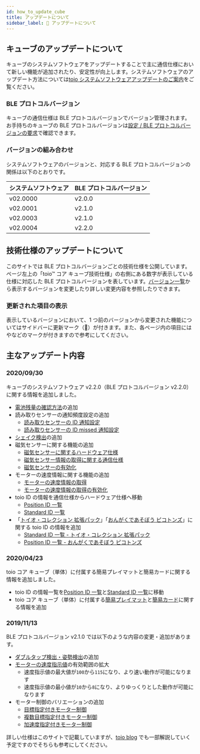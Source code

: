 ```yaml
---
id: how_to_update_cube
title: アップデートについて
sidebar_label: 🔄 アップデートについて
---
```


## キューブのアップデートについて

キューブのシステムソフトウェアをアップデートすることで主に通信仕様において新しい機能が追加されたり、安定性が向上します。システムソフトウェアのアップデート方法については[toio システムソフトウェアアップデートのご案内](https://toio.io/update)をご覧ください。

### BLE プロトコルバージョン

キューブの通信仕様は BLE プロトコルバージョンでバージョン管理されます。お手持ちのキューブの BLE プロトコルバージョンは[設定 / BLE プロトコルバージョンの要求](configuration.md#ble-プロトコルバージョンの要求)で確認できます。

### **バージョンの組み合わせ**

システムソフトウェアのバージョンと、対応する BLE プロトコルバージョンの関係は以下のとおりです。

| システムソフトウェア | BLE プロトコルバージョン |
| -------------------- | ------------------------ |
| v02.0000             | v2.0.0                   |
| v02.0001             | v2.1.0                   |
| v02.0003             | v2.1.0                   |
| v02.0004             | v2.2.0                   |

## 技術仕様のアップデートについて

このサイトでは BLE プロトコルバージョンごとの技術仕様を公開しています。ページ左上の「toio™ コア キューブ技術仕様」の右側にある数字が表示している仕様に対応した BLE プロトコルバージョンを表しています。[バージョン一覧](https://toio.github.io/toio-spec/versions)から表示するバージョンを変更したり詳しい変更内容を参照したりできます。

### 更新された項目の表示

表示しているバージョンにおいて、1 つ前のバージョンから変更された機能についてはサイドバーに更新マーク（🔄）が付きます。また、各ページ内の項目には<span new></span>や<span update></span>などのマークが付きますので参考にしてください。

## 主なアップデート内容

### **2020/09/30**

キューブのシステムソフトウェア v2.2.0（BLE プロトコルバージョン v2.2.0）に関する情報を追加しました。

- [電池残量の確認方法](how_to_use_cube.md#電池残量の確認)の追加
- 読み取りセンサーの通知頻度設定の追加
  - [読み取りセンサーの ID 通知設定](configuration.md#読み取りセンサーの-id-通知設定)
  - [読み取りセンサーの ID missed 通知設定](configuration.md#読み取りセンサーの-id-missed-通知設定)
- [シェイク検出](sensor.md#シェイク検出)の追加
- 磁気センサーに関する機能の追加
  - [磁気センサーに関するハードウェア仕様](hardware_magnet.md)
  - [磁気センサー情報の取得に関する通信仕様](magnetic_sensor.md)
  - [磁気センサーの有効化](configuration.md#磁気センサーの設定)
- モーターの速度情報に関する機能の追加
  - [モーターの速度情報の取得](motor.md#モーターの速度情報の取得)
  - [モーターの速度情報の取得の有効化](configuration.md#モーターの速度情報の取得の設定)
- toio ID の情報を通信仕様からハードウェア仕様へ移動
  - [Position ID 一覧](info_position_id.md)
  - [Standard ID 一覧](info_standard_id.md)
- 「[トイオ・コレクション 拡張パック](https://toio.io/titles/toio-collection-extension.html)」「[おんがくであそぼう ピコトンズ](https://toio.io/titles/picotons.html)」に関する toio ID の情報を追加
  - [Standard ID 一覧 - トイオ・コレクション 拡張パック](info_standard_id.md#トイオ・コレクション-拡張パックに付属する読み取りマーク)
  - [Position ID 一覧 - おんがくであそぼう ピコトンズ](info_position_id.md#おんがくであそぼう-ピコトンズ)

### 2020/04/23

toio コア キューブ（単体）に付属する簡易プレイマットと簡易カードに関する情報を追加しました。

- toio ID の情報一覧を[Position ID 一覧](info_position_id.md)と[Standard ID 一覧](info_standard_id.md)に移動
- toio コア キューブ（単体）に付属する[簡易プレイマット](info_position_id.md#toio-コア-キューブ（単体）付属の簡易プレイマット)と[簡易カード](info_standard_id.md#toio-コア-キューブ（単体）付属の簡易カード)に関する情報を追加

### 2019/11/13

BLE プロトコルバージョン v2.1.0 では以下のような内容の変更・追加があります。

- [ダブルタップ検出・姿勢検出](sensor.md#検出)の追加
- [モーターの速度指示値](motor.md#モーターの速度指示値)の有効範囲の拡大
  - 速度指示値の最大値が`100`から`115`になり、より速い動作が可能になります
  - 速度指示値の最小値が`10`から`8`になり、よりゆっくりとした動作が可能になります
- モーター制御のバリエーションの追加
  - [目標指定付きモーター制御](motor.md#目標指定付きモーター制御)
  - [複数目標指定付きモーター制御](motor.md#複数目標指定付きモーター制御)
  - [加速度指定付きモーター制御](motor.md#加速度指定付きモーター制御)

詳しい仕様はこのサイトで記載していますが、[toio blog](https://toio.io/blog/) でも一部解説していく予定ですのでそちらも参考にしてください。
